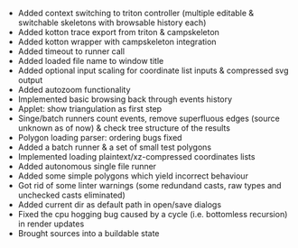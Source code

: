 * Added context switching to triton controller (multiple editable & switchable skeletons with browsable history each)
* Added kotton trace export from triton & campskeleton
* Added kotton wrapper with campskeleton integration
* Added timeout to runner call
* Added loaded file name to window title
* Added optional input scaling for coordinate list inputs & compressed svg output
* Added autozoom functionality
* Implemented basic browsing back through events history
* Applet: show triangulation as first step
* Singe/batch runners count events, remove superfluous edges (source unknown as of now) & check tree structure of the results
* Polygon loading parser: ordering bugs fixed
* Added a batch runner & a set of small test polygons
* Implemented loading plaintext/xz-compressed coordinates lists
* Added autonomous single file runner
* Added some simple polygons which yield incorrect behaviour
* Got rid of some linter warnings (some redundand casts, raw types and unchecked casts eliminated)
* Added current dir as default path in open/save dialogs
* Fixed the cpu hogging bug caused by a cycle (i.e. bottomless recursion) in render updates
* Brought sources into a buildable state
